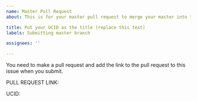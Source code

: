 ```yaml
---
name: Master Pull Request
about: This is for your master pull request to merge your master into this repo.

title: Put your UCID as the title (replace this text)
labels: Submitting master branch

assignees: ''

---
```


You need to make a pull request and add the link to the pull request to this issue when you submit.  

PULL REQUEST LINK:

UCID:
